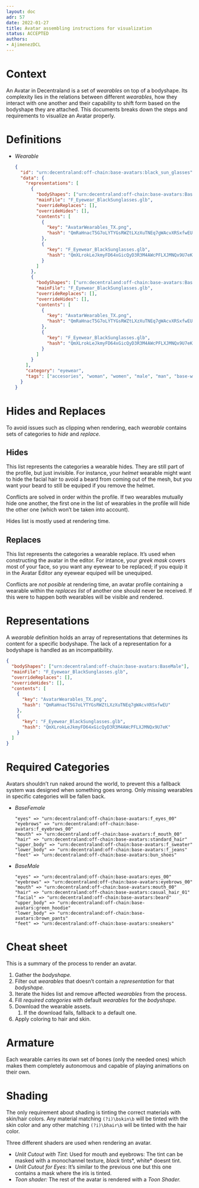 ```yaml
---
layout: doc
adr: 57
date: 2022-01-27
title: Avatar assembling instructions for visualization
status: ACCEPTED
authors:
- AjimenezDCL
---
```


# Context

An Avatar in Decentraland is a set of _wearables_ on top of a bodyshape. Its complexity lies in the relations between different _wearables_, how they interact with one another and their capability to shift form based on the bodyshape they are attached. This documents breaks down the steps and requirements to visualize an Avatar properly.

# Definitions

- _Wearable_
  ```json
  {
    "id": "urn:decentraland:off-chain:base-avatars:black_sun_glasses",
    "data": {
      "representations": [
        {
          "bodyShapes": ["urn:decentraland:off-chain:base-avatars:BaseMale"],
          "mainFile": "F_Eyewear_BlackSunglasses.glb",
          "overrideReplaces": [],
          "overrideHides": [],
          "contents": [
            {
              "key": "AvatarWearables_TX.png",
              "hash": "QmRaHnacT5G7oLYTYGsRWZtLXzXuTNEq7gWAcvXRSxfwEU"
            },
            {
              "key": "F_Eyewear_BlackSunglasses.glb",
              "hash": "QmXLrokLeJkmyFD64xGicQyD3R3M4AWcPFLXJMNQx9U7eK"
            }
          ]
        },
        {
          "bodyShapes": ["urn:decentraland:off-chain:base-avatars:BaseFemale"],
          "mainFile": "F_Eyewear_BlackSunglasses.glb",
          "overrideReplaces": [],
          "overrideHides": [],
          "contents": [
            {
              "key": "AvatarWearables_TX.png",
              "hash": "QmRaHnacT5G7oLYTYGsRWZtLXzXuTNEq7gWAcvXRSxfwEU"
            },
            {
              "key": "F_Eyewear_BlackSunglasses.glb",
              "hash": "QmXLrokLeJkmyFD64xGicQyD3R3M4AWcPFLXJMNQx9U7eK"
            }
          ]
        }
      ],
      "category": "eyewear",
      "tags": ["accesories", "woman", "women", "male", "man", "base-wearable"]
    }
  }
  ```

# Hides and Replaces

To avoid issues such as clipping when rendering, each _wearable_ contains sets of categories to _hide_ and _replace._

## Hides

This list represents the categories a wearable hides. They are still part of the profile, but just invisible. For instance, your _helmet_ wearable might want to hide the facial hair to avoid a beard from coming out of the mesh, but you want your beard to still be equiped if you remove the helmet.

Conflicts are solved in order within the profile. If two wearables mutually hide one another, the first one in the list of wearables in the profile will hide the other one (which won’t be taken into account).

Hides list is mostly used at rendering time.

## Replaces

This list represents the categories a wearable replace. It’s used when constructing the avatar in the editor. For intance, your _greek mask_ covers most of your face, so you want any eyewear to be replaced; if you equip it in the Avatar Editor any eyewear equiped will be unequiped.

Conflicts are _not posible_ at rendering time, an avatar profile containing a wearable within the _replaces_ _list_ of another one should never be received. If this were to happen both wearables will be visible and rendered.

# Representations

A _wearable_ definition holds an array of representations that determines its content for a specific bodyshape. The lack of a representation for a bodyshape is handled as an incompatibility.

```json
{
  "bodyShapes": ["urn:decentraland:off-chain:base-avatars:BaseMale"],
  "mainFile": "F_Eyewear_BlackSunglasses.glb",
  "overrideReplaces": [],
  "overrideHides": [],
  "contents": [
    {
      "key": "AvatarWearables_TX.png",
      "hash": "QmRaHnacT5G7oLYTYGsRWZtLXzXuTNEq7gWAcvXRSxfwEU"
    },
    {
      "key": "F_Eyewear_BlackSunglasses.glb",
      "hash": "QmXLrokLeJkmyFD64xGicQyD3R3M4AWcPFLXJMNQx9U7eK"
    }
  ]
}
```

# Required Categories

Avatars shouldn’t run naked around the world, to prevent this a fallback system was designed when something goes wrong. Only missing wearables in specific categories will be fallen back.

- _BaseFemale_
  ```
  "eyes" => "urn:decentraland:off-chain:base-avatars:f_eyes_00"
  "eyebrows" => "urn:decentraland:off-chain:base-avatars:f_eyebrows_00"
  "mouth" => "urn:decentraland:off-chain:base-avatars:f_mouth_00"
  "hair" => "urn:decentraland:off-chain:base-avatars:standard_hair"
  "upper_body" => "urn:decentraland:off-chain:base-avatars:f_sweater"
  "lower_body" => "urn:decentraland:off-chain:base-avatars:f_jeans"
  "feet" => "urn:decentraland:off-chain:base-avatars:bun_shoes"
  ```
- _BaseMale_
  ```
  "eyes" => "urn:decentraland:off-chain:base-avatars:eyes_00"
  "eyebrows" => "urn:decentraland:off-chain:base-avatars:eyebrows_00"
  "mouth" => "urn:decentraland:off-chain:base-avatars:mouth_00"
  "hair" => "urn:decentraland:off-chain:base-avatars:casual_hair_01"
  "facial" => "urn:decentraland:off-chain:base-avatars:beard"
  "upper_body" => "urn:decentraland:off-chain:base-avatars:green_hoodie"
  "lower_body" => "urn:decentraland:off-chain:base-avatars:brown_pants"
  "feet" => "urn:decentraland:off-chain:base-avatars:sneakers"
  ```

# Cheat sheet

This is a summary of the process to render an avatar.

1. Gather the _bodyshape._
2. Filter out _wearables_ that doesn’t contain a _representation_ for that _bodyshape._
3. Iterate the hides list and remove affected _wearables_ from the process.
4. Fill _required categories_ with default _wearables_ for the _bodyshape._
5. Download the wearable assets.
   1. If the download fails, fallback to a default one.
6. Apply coloring to hair and skin.

# Armature

Each wearable carries its own set of bones (only the needed ones) which makes them completely autonomous and capable of playing animations on their own.

# Shading

The only requirement about shading is tinting the correct materials with skin/hair colors. Any material matching `(?i)\bskin\b` will be tinted with the skin color and any other matching `(?i)\bhair\b` will be tinted with the hair color.

Three different shaders are used when rendering an avatar.

- _Unlit Cutout with Tint_: Used for mouth and eyebrows: The tint can be masked with a monochannel texture, _black_ tints*, white* doesnt tint.
- _Unlit Cutout for Eyes_: It’s similar to the previous one but this one contains a mask where the iris is tinted.
- _Toon shader:_ The rest of the avatar is rendered with a _Toon Shader._

